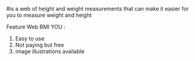 #is a web of height and weight measurements that can make it easier for you to measure weight and height 

Feature Web BMI YOU :
1. Easy to use
2. Not paying but free
3. image illustrations available
